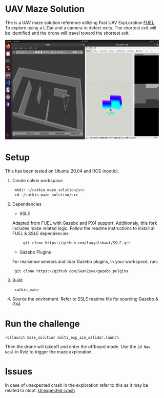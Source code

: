 # UAV Maze Solution
The is a UAV maze solution reference utilizing Fast UAV ExpLoration [FUEL](https://github.com/HKUST-Aerial-Robotics/FUEL). To explore using a LiDar and a camera to detect exits. The shortest exit will be identified and the drone will travel toward the shortest exit.

<p id="demo2" align="center">
    <img src="files/maze.png" width = "600" height = "325"/>
</p>

# Setup
This has been tested on Ubuntu 20.04 and ROS (noetic).

1. Create catkin workspace

        mkdir ~/catkin_maze_solution/src
        cd ~/catkin_maze_solution/src

2. Dependencies
    - SSLE
    
    Adapted from FUEL with Gazebo and PX4 support. Additionaly, this fork includes maze related logic. Follow the readme instructions to install all FUEL & SSLE dependencies.
        
            git clone https://github.com/luayalshawi/SSLE.git
    
    - Gazebo Plugins

    For realsense sensors and lidar Gazebo plugins, in your workspace, run:

        git clone https://github.com/SeanZsya/gazebo_pulgins

3. Build

        catkin_make

4. Source the enviroment. Refer to SSLE readme file for sourcing Gazebo & PX4

# Run the challenge
    roslaunch maze_solution multi_exp_sim_sslidar.launch
    
Then the drone will takeoff and enter the offboard mode. Use the `2d Nav Goal` in Rviz to trigger the maze exploration.

# Issues  
In case of unexpected crash in the exploration refer to this as it may be related to nlopt. [Unexpected crash](https://github.com/HKUST-Aerial-Robotics/FUEL#unexpected-crash)